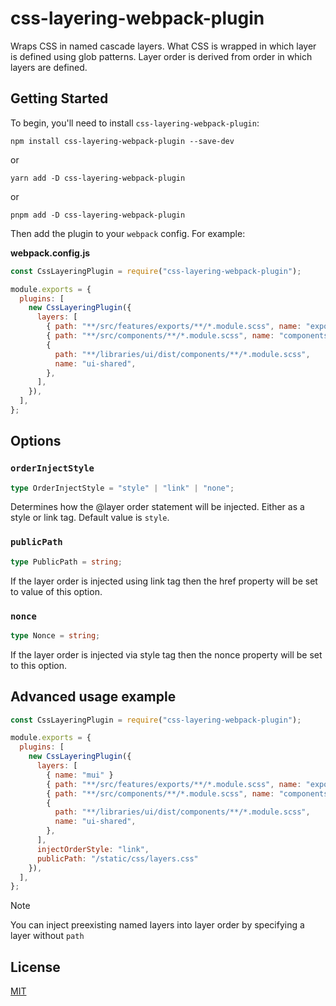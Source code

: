 # css-layering-webpack-plugin

Wraps CSS in named cascade layers. What CSS is wrapped in which layer is defined using glob patterns.
Layer order is derived from order in which layers are defined.

## Getting Started

To begin, you'll need to install `css-layering-webpack-plugin`:

```console
npm install css-layering-webpack-plugin --save-dev
```

or

```console
yarn add -D css-layering-webpack-plugin
```

or

```console
pnpm add -D css-layering-webpack-plugin
```

Then add the plugin to your `webpack` config. For example:

**webpack.config.js**

```js
const CssLayeringPlugin = require("css-layering-webpack-plugin");

module.exports = {
  plugins: [
    new CssLayeringPlugin({
      layers: [
        { path: "**/src/features/exports/**/*.module.scss", name: "exports" },
        { path: "**/src/components/**/*.module.scss", name: "components" },
        {
          path: "**/libraries/ui/dist/components/**/*.module.scss",
          name: "ui-shared",
        },
      ],
    }),
  ],
};
```

## Options

### `orderInjectStyle`

```ts
type OrderInjectStyle = "style" | "link" | "none";
```

Determines how the @layer order statement will be injected. Either as a style or link tag. Default value is `style`.

### `publicPath`

```ts
type PublicPath = string;
```

If the layer order is injected using link tag then the href property will be set to value of this option.

### `nonce`

```ts
type Nonce = string;
```

If the layer order is injected via style tag then the nonce property will be set to this option.

## Advanced usage example

```js
const CssLayeringPlugin = require("css-layering-webpack-plugin");

module.exports = {
  plugins: [
    new CssLayeringPlugin({
      layers: [
        { name: "mui" }
        { path: "**/src/features/exports/**/*.module.scss", name: "exports" },
        { path: "**/src/components/**/*.module.scss", name: "components" },
        {
          path: "**/libraries/ui/dist/components/**/*.module.scss",
          name: "ui-shared",
        },
      ],
      injectOrderStyle: "link",
      publicPath: "/static/css/layers.css"
    }),
  ],
};
```

> [!Note]
>
> You can inject preexisting named layers into layer order by specifying a layer without `path`

## License

[MIT](./LICENSE)
